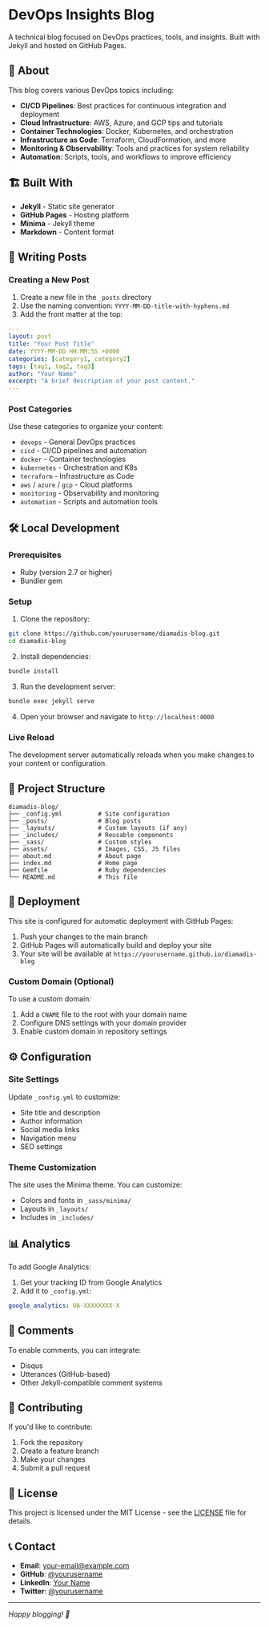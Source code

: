 # DevOps Insights Blog

A technical blog focused on DevOps practices, tools, and insights. Built with Jekyll and hosted on GitHub Pages.

## 🚀 About

This blog covers various DevOps topics including:

- **CI/CD Pipelines**: Best practices for continuous integration and deployment
- **Cloud Infrastructure**: AWS, Azure, and GCP tips and tutorials  
- **Container Technologies**: Docker, Kubernetes, and orchestration
- **Infrastructure as Code**: Terraform, CloudFormation, and more
- **Monitoring & Observability**: Tools and practices for system reliability
- **Automation**: Scripts, tools, and workflows to improve efficiency

## 🏗️ Built With

- **Jekyll** - Static site generator
- **GitHub Pages** - Hosting platform
- **Minima** - Jekyll theme
- **Markdown** - Content format

## 📝 Writing Posts

### Creating a New Post

1. Create a new file in the `_posts` directory
2. Use the naming convention: `YYYY-MM-DD-title-with-hyphens.md`
3. Add the front matter at the top:

```yaml
---
layout: post
title: "Your Post Title"
date: YYYY-MM-DD HH:MM:SS +0000
categories: [category1, category2]
tags: [tag1, tag2, tag3]
author: "Your Name"
excerpt: "A brief description of your post content."
---
```

### Post Categories

Use these categories to organize your content:
- `devops` - General DevOps practices
- `cicd` - CI/CD pipelines and automation
- `docker` - Container technologies
- `kubernetes` - Orchestration and K8s
- `terraform` - Infrastructure as Code
- `aws` / `azure` / `gcp` - Cloud platforms
- `monitoring` - Observability and monitoring
- `automation` - Scripts and automation tools

## 🛠️ Local Development

### Prerequisites

- Ruby (version 2.7 or higher)
- Bundler gem

### Setup

1. Clone the repository:
```bash
git clone https://github.com/yourusername/diamadis-blog.git
cd diamadis-blog
```

2. Install dependencies:
```bash
bundle install
```

3. Run the development server:
```bash
bundle exec jekyll serve
```

4. Open your browser and navigate to `http://localhost:4000`

### Live Reload

The development server automatically reloads when you make changes to your content or configuration.

## 📂 Project Structure

```
diamadis-blog/
├── _config.yml          # Site configuration
├── _posts/              # Blog posts
├── _layouts/            # Custom layouts (if any)
├── _includes/           # Reusable components
├── _sass/               # Custom styles
├── assets/              # Images, CSS, JS files
├── about.md             # About page
├── index.md             # Home page
├── Gemfile              # Ruby dependencies
└── README.md            # This file
```

## 🚀 Deployment

This site is configured for automatic deployment with GitHub Pages:

1. Push your changes to the main branch
2. GitHub Pages will automatically build and deploy your site
3. Your site will be available at `https://yourusername.github.io/diamadis-blog`

### Custom Domain (Optional)

To use a custom domain:

1. Add a `CNAME` file to the root with your domain name
2. Configure DNS settings with your domain provider
3. Enable custom domain in repository settings

## ⚙️ Configuration

### Site Settings

Update `_config.yml` to customize:

- Site title and description
- Author information
- Social media links
- Navigation menu
- SEO settings

### Theme Customization

The site uses the Minima theme. You can customize:

- Colors and fonts in `_sass/minima/`
- Layouts in `_layouts/`
- Includes in `_includes/`

## 📊 Analytics

To add Google Analytics:

1. Get your tracking ID from Google Analytics
2. Add it to `_config.yml`:
```yaml
google_analytics: UA-XXXXXXXX-X
```

## 💬 Comments

To enable comments, you can integrate:
- Disqus
- Utterances (GitHub-based)
- Other Jekyll-compatible comment systems

## 🤝 Contributing

If you'd like to contribute:

1. Fork the repository
2. Create a feature branch
3. Make your changes
4. Submit a pull request

## 📄 License

This project is licensed under the MIT License - see the [LICENSE](LICENSE) file for details.

## 📞 Contact

- **Email**: your-email@example.com
- **GitHub**: [@yourusername](https://github.com/yourusername)
- **LinkedIn**: [Your Name](https://linkedin.com/in/yourusername)
- **Twitter**: [@yourusername](https://twitter.com/yourusername)

---

*Happy blogging! 🎉*
